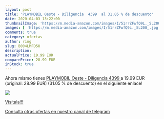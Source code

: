 ```yaml
---
layout: post
title: 'PLAYMOBIL Oeste - Diligencia  4399  al 31.05 % de descuento'
date: 2020-04-03 13:22:00
thumbnailImage: 'https://m.media-amazon.com/images/I/51rrZFwfQ9L._SL200_.jpg'
images: [ 'https://m.media-amazon.com/images/I/51rrZFwfQ9L._SL200_.jpg' ]
comments: true
category: ofertas
author: ring
slug: B004LMFD5U
description:
actualPrice: 19.99 EUR
comparePrice: 28.99 EUR
inStock: true
---
```


Ahora mismo tienes [PLAYMOBIL Oeste - Diligencia  4399 ](https://www.amazon.com/dp/B004LMFD5U/?tag=redken08-20) a 19.99 EUR (original: 28.99 EUR) (31.05 %  de descuento) en el siguiente enlace!

[![](https://m.media-amazon.com/images/I/51rrZFwfQ9L._SL200_.jpg)](https://www.amazon.com/dp/B004LMFD5U/?tag=redken08-20)

[Visítala!!!](https://www.amazon.com/dp/B004LMFD5U/?tag=redken08-20)

[Consulta otras ofertas en nuestro canal de telegram](https://t.me/s/ofertas25)
